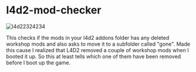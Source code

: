 # l4d2-mod-checker
![l4d22324234](https://user-images.githubusercontent.com/38642145/178765301-9d587ada-3329-43a0-9cfe-6482fad6337b.gif)

This checks if the mods in your l4d2 addons folder has any deleted workshop mods and also asks to move it to a subfolder called "gone". Made this cause I realized that L4D2 removed a couple of workshop mods when I booted it up. So this at least tells which one of them have been removed before I boot up the game. 
